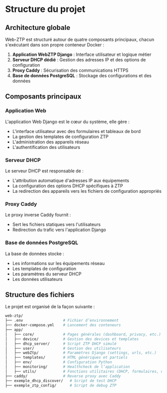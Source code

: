 # Structure du projet

## Architecture globale

Web-ZTP est structuré autour de quatre composants principaux, chacun s'exécutant dans son propre conteneur Docker :

1. **Application WebZTP Django** : Interface utilisateur et logique métier
2. **Serveur DHCP dédié** : Gestion des adresses IP et des options de configuration
3. **Proxy Caddy** : Sécurisation des communications HTTPS
4. **Base de données PostgreSQL** : Stockage des configurations et des données

## Composants principaux

### Application Web

L'application Web Django est le cœur du système, elle gère :

- L'interface utilisateur avec des formulaires et tableaux de bord
- La gestion des templates de configuration ZTP
- L'administration des appareils réseau
- L'authentification des utilisateurs

### Serveur DHCP

Le serveur DHCP est responsable de :

- L'attribution automatique d'adresses IP aux équipements
- La configuration des options DHCP spécifiques à ZTP
- La redirection des appareils vers les fichiers de configuration appropriés

### Proxy Caddy

Le proxy inverse Caddy fournit :
- Sert les fichiers statiques vers l'utilisateurs
- Redirection du trafic vers l'application Django

### Base de données PostgreSQL

La base de données stocke :

- Les informations sur les équipements réseau
- Les templates de configuration
- Les paramètres du serveur DHCP
- Les données utilisateurs

## Structure des fichiers

Le projet est organisé de la façon suivante :

```bash
web-ztp/
├── .env                  # Fichier d’environnement
├── docker-compose.yml    # Lancement des conteneurs
├── app/
│   ├── core/             # Pages générales (dashboard, privacy, etc.)
│   ├── device/           # Gestion des devices et templates
│   ├── dhcp_server/      # Script ZTP DHCP simulé
│   ├── user/             # Gestion des utilisateurs
│   ├── webZtp/           # Paramètres Django (settings, urls, etc.)
│   ├── templates/        # HTML génériques et partiels
│   ├── env/              # Configuration Python
│   ├── monitoring/       # Healthcheck de l’application
│   ├── utils/            # Fonctions utilitaires (DHCP, formulaires, devices)
├── caddy/                # Reverse proxy avec Caddy
├── exemple_dhcp_discover/   # Script de test DHCP
├── exemple_ztp_config/      # Script de debug ZTP

```
